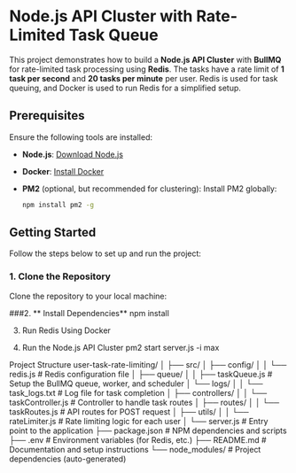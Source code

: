 # Node.js API Cluster with Rate-Limited Task Queue

This project demonstrates how to build a **Node.js API Cluster** with **BullMQ** for rate-limited task processing using **Redis**. The tasks have a rate limit of **1 task per second** and **20 tasks per minute** per user. Redis is used for task queuing, and Docker is used to run Redis for a simplified setup.

## **Prerequisites**

Ensure the following tools are installed:

- **Node.js**: [Download Node.js](https://nodejs.org/)
- **Docker**: [Install Docker](https://www.docker.com/get-started)
- **PM2** (optional, but recommended for clustering): Install PM2 globally:

    ```bash
    npm install pm2 -g
    ```

## **Getting Started**

Follow the steps below to set up and run the project:

### 1. **Clone the Repository**

Clone the repository to your local machine:





###2. ** Install Dependencies**
npm install

3. Run Redis Using Docker

4. Run the Node.js API Cluster
pm2 start server.js -i max


Project Structure
user-task-rate-limiting/
│
├── src/
│   ├── config/
│   │   └── redis.js                  # Redis configuration file
│   ├── queue/
│   │   ├── taskQueue.js              # Setup the BullMQ queue, worker, and scheduler
│   └── logs/
│   │   └── task_logs.txt             # Log file for task completion
│   ├── controllers/
│   │   └── taskController.js         # Controller to handle task routes
│   ├── routes/
│   │   └── taskRoutes.js             # API routes for POST request
│   ├── utils/
│   │   └── rateLimiter.js            # Rate limiting logic for each user
│   └── server.js                     # Entry point to the application
├── package.json                      # NPM dependencies and scripts
├── .env                               # Environment variables (for Redis, etc.)
├── README.md                         # Documentation and setup instructions
└── node_modules/                     # Project dependencies (auto-generated)





